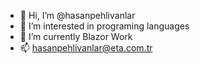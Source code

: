 - 👋 Hi, I’m @hasanpehlivanlar
- 👀 I’m interested in programing languages 
- 🌱 I’m currently Blazor Work 
- 📫 hasanpehlivanlar@eta.com.tr


